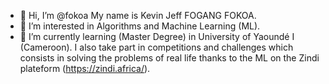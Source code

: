 - 👋 Hi, I’m @fokoa My name is Kevin Jeff FOGANG FOKOA.
- 👀 I’m interested in Algorithms and Machine Learning (ML).
- 🌱 I’m currently learning (Master Degree) in University of Yaoundé I (Cameroon). 
    I also take part in competitions and challenges which consists in solving the problems
    of real life thanks to the ML on the Zindi plateform (https://zindi.africa/).

<!---
fokoa/fokoa is a ✨ special ✨ repository because its `README.md` (this file) appears on your GitHub profile.
You can click the Preview link to take a look at your changes.
--->
